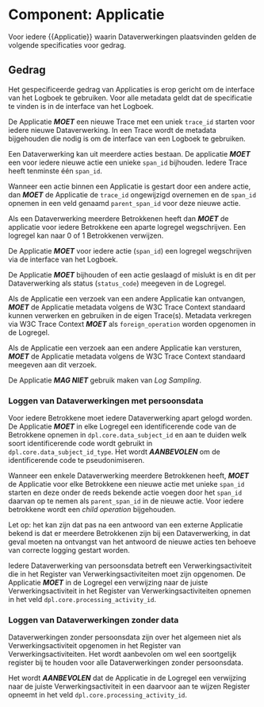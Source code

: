# Component: Applicatie

Voor iedere {{Applicatie}} waarin Dataverwerkingen plaatsvinden gelden de volgende specificaties voor gedrag.

## Gedrag

Het gespecificeerde gedrag van Applicaties is erop gericht om de interface van het Logboek te gebruiken. Voor alle metadata geldt dat de specificatie te vinden is in de interface van het Logboek.

De Applicatie ***MOET*** een nieuwe Trace  met een uniek `trace_id` starten voor iedere nieuwe Dataverwerking. In een Trace wordt de metadata bijgehouden die nodig is om de interface van een Logboek te gebruiken.

Een Dataverwerking kan uit meerdere acties bestaan. De applicatie ***MOET*** een voor iedere nieuwe actie een unieke `span_id` bijhouden. Iedere Trace heeft tenminste één `span_id`.

Wanneer een actie binnen een Applicatie is gestart door een andere actie, dan ***MOET*** de Applicatie de `trace_id` ongewijzigd overnemen en de `span_id` opnemen in een veld genaamd `parent_span_id` voor deze nieuwe actie.

Als een Dataverwerking meerdere Betrokkenen heeft dan ***MOET*** de applicatie voor iedere Betrokkene een aparte logregel wegschrijven. Een logregel kan naar 0 of 1 Betrokkenen verwijzen.

De Applicatie ***MOET*** voor iedere actie (`span_id`) een logregel wegschrijven via de interface van het Logboek.

De Applicatie ***MOET*** bijhouden of een actie geslaagd of mislukt is en dit per Dataverwerking als status (`status_code`) meegeven in de Logregel.

Als de Applicatie een verzoek van een andere Applicatie kan ontvangen, ***MOET*** de Applicatie metadata volgens de W3C Trace Context standaard kunnen verwerken en gebruiken in de eigen Trace(s). Metadata verkregen via W3C Trace Context ***MOET*** als `foreign_operation` worden opgenomen in de Logregel.

Als de Applicatie een verzoek aan een andere Applicatie kan versturen, ***MOET*** de Applicatie metadata volgens de W3C Trace Context standaard meegeven aan dit verzoek.

De Applicatie ***MAG NIET*** gebruik maken van *Log Sampling*.

### Loggen van Dataverwerkingen met persoonsdata

Voor iedere Betrokkene moet iedere Dataverwerking apart gelogd worden. De Applicatie ***MOET*** in elke Logregel een identificerende code van de Betrokkene opnemen in `dpl.core.data_subject_id` en aan te duiden welk soort identificerende code wordt gebruikt in `dpl.core.data_subject_id_type`. Het wordt ***AANBEVOLEN*** om de identificerende code te pseudonimiseren.

Wanneer een enkele Dataverwerking meerdere Betrokkenen heeft, ***MOET*** de Applicatie voor elke Betrokkene een nieuwe actie met unieke `span_id` starten en deze onder de reeds bekende actie voegen door het `span_id` daarvan op te nemen als `parent_span_id` in de nieuwe actie. Voor iedere betrokkene wordt een *child operation* bijgehouden.

Let op: het kan zijn dat pas na een antwoord van een externe Applicatie bekend is dat er meerdere Betrokkenen zijn bij een Dataverwerking, in dat geval moeten na ontvangst van het antwoord de nieuwe acties ten behoeve van correcte logging gestart worden.

Iedere Dataverwerking van persoonsdata betreft een Verwerkingsactiviteit die in het Register van Verwerkingsactiviteiten moet zijn opgenomen. De Applicatie ***MOET*** in de Logregel een verwijzing naar de juiste Verwerkingsactiviteit in het Register van Verwerkingsactiviteiten opnemen in het veld `dpl.core.processing_activity_id`.

### Loggen van Dataverwerkingen zonder data

Dataverwerkingen zonder persoonsdata zijn over het algemeen niet als Verwerkingsactiviteit opgenomen in het Register van Verwerkingsactiviteiten. Het wordt aanbevolen om wel een soortgelijk register bij te houden voor alle Dataverwerkingen zonder persoonsdata.

Het wordt ***AANBEVOLEN*** dat de Applicatie in de Logregel een verwijzing naar de juiste Verwerkingsactiviteit in een daarvoor aan te wijzen Register opneemt in het veld `dpl.core.processing_activity_id`.
